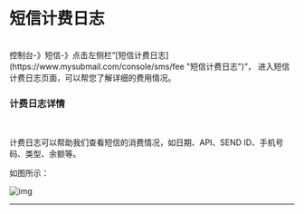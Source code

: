 # 短信计费日志

 <br>
控制台-》短信-》点击左侧栏“[短信计费日志](https://www.mysubmail.com/console/sms/fee "短信计费日志")”，
进入短信计费日志页面，可以帮您了解详细的费用情况。

 <br>

### **计费日志详情**

<br>

计费日志可以帮助我们查看短信的消费情况，如日期、API、SEND ID、手机号码、类型、余额等。

如图所示：

![img](https://libraries.mysubmail.com/public/99040a5a4bb73c0f8ab0495dae84a27f/images/6b99231f655fd287a579e704ef580eb9.png)

------